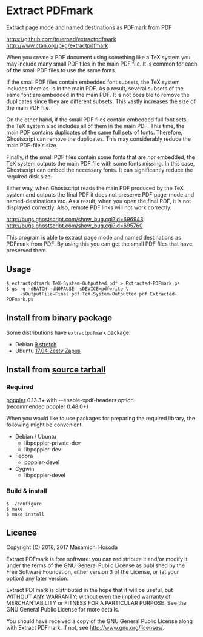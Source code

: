 # Extract PDFmark

Extract page mode and named destinations as PDFmark from PDF

https://github.com/trueroad/extractpdfmark  
http://www.ctan.org/pkg/extractpdfmark

When you create a PDF document using something like a TeX system
you may include many small PDF files in the main PDF file.
It is common for each of the small PDF files to use the same fonts.

If the small PDF files contain embedded font subsets,
the TeX system includes them as-is in the main PDF.
As a result,
several subsets of the same font are embedded in the main PDF.
It is not possible to remove the duplicates since they are different subsets.
This vastly increases the size of the main PDF file.

On the other hand,
if the small PDF files contain embedded full font sets,
the TeX system also includes all of them in the main PDF.
This time, the main PDF contains duplicates of the same full sets of fonts.
Therefore, Ghostscript can remove the duplicates.
This may considerably reduce the main PDF-file's size.

Finally,
if the small PDF files contain some fonts that are *not* embedded,
the TeX system outputs the main PDF file with some fonts missing.
In this case, Ghostscript can embed the necessary fonts.
It can significantly reduce the required disk size.

Either way,
when Ghostscript reads the main PDF produced by the TeX system
and outputs the final PDF
it does not preserve PDF page-mode and named-destinations etc.
As a result,
when you open the final PDF,
it is not displayed correctly.
Also, remote PDF links will not work correctly.

http://bugs.ghostscript.com/show_bug.cgi?id=696943  
http://bugs.ghostscript.com/show_bug.cgi?id=695760

This program is able to extract page mode and named destinations
as PDFmark from PDF.
By using this you can get the small PDF files
that have preserved them.

## Usage

    $ extractpdfmark TeX-System-Outputted.pdf > Extracted-PDFmark.ps
    $ gs -q -dBATCH -dNOPAUSE -sDEVICE=pdfwrite \
         -sOutputFile=Final.pdf TeX-System-Outputted.pdf Extracted-PDFmark.ps

## Install from binary package

Some distributions have `extractpdfmark` package.

* Debian [9 stretch](https://packages.debian.org/stretch/extractpdfmark)
* Ubuntu [17.04 Zesty Zapus](http://packages.ubuntu.com/zesty/extractpdfmark)

## Install from [source tarball](https://github.com/trueroad/extractpdfmark/releases/download/v1.0.1/extractpdfmark-1.0.1.tar.gz)

### Required

[poppler](https://poppler.freedesktop.org/) 0.13.3+
with --enable-xpdf-headers option  
(recommended poppler 0.48.0+)

When you would like to use packages for preparing the required library,
the following might be convenient.

* Debian / Ubuntu
  + libpoppler-private-dev
  + libpoppler-dev
* Fedora
  + poppler-devel
* Cygwin
  + libpoppler-devel

### Build & install

    $ ./configure
    $ make
	$ make install

## Licence

Copyright (C) 2016, 2017 Masamichi Hosoda

Extract PDFmark is free software: you can redistribute it and/or modify
it under the terms of the GNU General Public License as published by
the Free Software Foundation, either version 3 of the License, or
(at your option) any later version.

Extract PDFmark is distributed in the hope that it will be useful,
but WITHOUT ANY WARRANTY; without even the implied warranty of
MERCHANTABILITY or FITNESS FOR A PARTICULAR PURPOSE.  See the
GNU General Public License for more details.

You should have received a copy of the GNU General Public License
along with Extract PDFmark.  If not, see <http://www.gnu.org/licenses/>.
